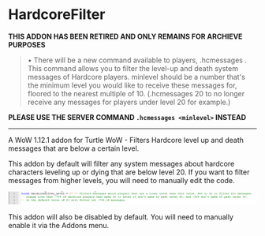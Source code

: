 # HardcoreFilter

**THIS ADDON HAS BEEN RETIRED AND ONLY REMAINS FOR ARCHIEVE PURPOSES**

> • There will be a new command available to players, .hcmessages <minlevel>. This command allows you to filter the level-up and death system messages of Hardcore players. minlevel should be a number that's the minimum level you would like to receive these messages for, floored to the nearest multiple of 10. (.hcmessages 20 to no longer receive any messages for players under level 20 for example.)

**PLEASE USE THE SERVER COMMAND `.hcmessages <minlevel>` INSTEAD**

-------


A WoW 1.12.1 addon for Turtle WoW - Filters Hardcore level up and death messages that are below a certain level.

This addon by default will filter any system messages about hardcore characters leveling up or dying that are below level 20.
If you want to filter messages from higher levels, you will need to manually edit the code.

![Hardcore Filter](https://github.com/Lexiebean/HardcoreFilter/raw/main/HowToEdit.png)

This addon will also be disabled by default. You will need to manually enable it via the Addons menu.

